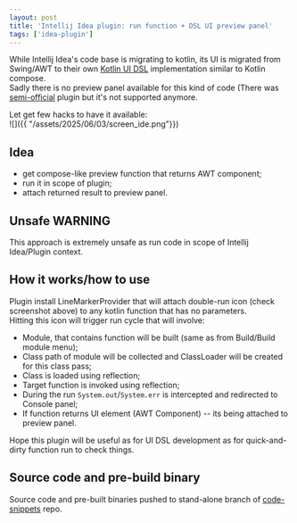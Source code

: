 ```yaml
---
layout: post
title: 'Intellij Idea plugin: run function + DSL UI preview panel'
tags: ['idea-plugin']
---
```

While Intellij Idea's code base is migrating to kotlin, its UI is migrated from Swing/AWT to their own [Kotlin UI DSL](https://plugins.jetbrains.com/docs/intellij/kotlin-ui-dsl-version-2.html) implementation similar to Kotlin compose.    
Sadly there is no preview panel available for this kind of code (There was [semi-official](https://plugins.jetbrains.com/plugin/14228-intellij-kotlin-ui-dsl-preview) plugin but it's not supported anymore.    

Let get few hacks to have it available:  
![]({{ "/assets/2025/06/03/screen_ide.png"}})
<!-- more -->

## Idea 
- get compose-like preview function that returns AWT component;
- run it in scope of plugin;
- attach returned result to preview panel.

## Unsafe WARNING  
This approach is extremely unsafe as run code in scope of Intellij Idea/Plugin context.  

## How it works/how to use 
Plugin install LineMarkerProvider that will attach double-run icon (check screenshot above) to any kotlin function that has no parameters.  
Hitting this icon will trigger run cycle that will involve:
- Module, that contains function will be built (same as from Build/Build module menu);
- Class path of module will be collected and ClassLoader will be created for this class pass;
- Class is loaded using reflection;
- Target function is invoked using reflection;
- During the run `System.out`/`System.err` is intercepted and redirected to Console panel;
- If function returns UI element (AWT Component) -- its being attached to preview panel. 


Hope this plugin will be useful as for UI DSL development as for quick-and-dirty function run to check things. 

## Source code and pre-build binary
Source code and pre-built binaries pushed to stand-alone branch of [code-snippets](https://github.com/dkimitsa/codesnippets/tree/idea/plugin/unsafe-run) repo.

